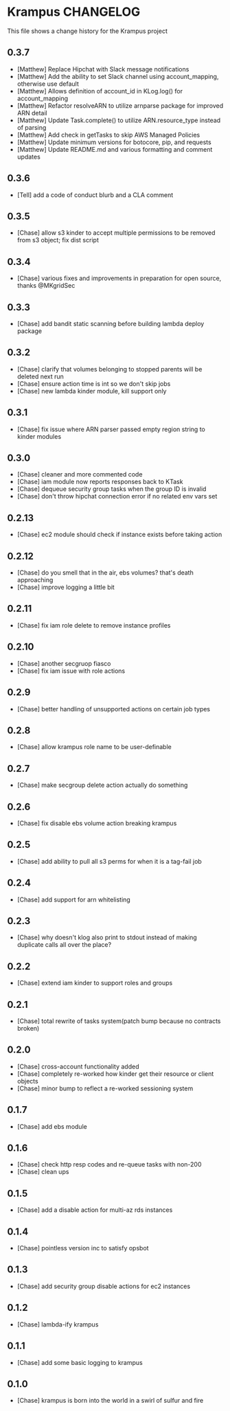 Krampus CHANGELOG
==================

This file shows a change history for the Krampus project

0.3.7
------
- [Matthew] Replace Hipchat with Slack message notifications
- [Matthew] Add the ability to set Slack channel using account\_mapping, otherwise use default 
- [Matthew] Allows definition of account\_id in KLog.log() for account\_mapping 
- [Matthew] Refactor resolveARN to utilize arnparse package for improved ARN detail
- [Matthew] Update Task.complete() to utilize ARN.resource\_type instead of parsing 
- [Matthew] Add check in getTasks to skip AWS Managed Policies 
- [Matthew] Update minimum versions for botocore, pip, and requests
- [Matthew] Update README.md and various formatting and comment updates

0.3.6
------
- [Tell] add a code of conduct blurb and a CLA comment

0.3.5
------
- [Chase] allow s3 kinder to accept multiple permissions to be removed from s3 object; fix dist script

0.3.4
------
- [Chase] various fixes and improvements in preparation for open source, thanks @MKgridSec

0.3.3
------
- [Chase] add bandit static scanning before building lambda deploy package

0.3.2
------
- [Chase] clarify that volumes belonging to stopped parents will be deleted next run
- [Chase] ensure action time is int so we don't skip jobs
- [Chase] new lambda kinder module, kill support only

0.3.1
------
- [Chase] fix issue where ARN parser passed empty region string to kinder modules

0.3.0
------
- [Chase] cleaner and more commented code
- [Chase] iam module now reports responses back to KTask
- [Chase] dequeue security group tasks when the group ID is invalid
- [Chase] don't throw hipchat connection error if no related env vars set

0.2.13
------
- [Chase] ec2 module should check if instance exists before taking action

0.2.12
------
- [Chase] do you smell that in the air, ebs volumes? that's death approaching
- [Chase] improve logging a little bit

0.2.11
------
- [Chase] fix iam role delete to remove instance profiles

0.2.10
------
- [Chase] another secgruop fiasco
- [Chase] fix iam issue with role actions

0.2.9
------
- [Chase] better handling of unsupported actions on certain job types

0.2.8
------
- [Chase] allow krampus role name to be user-definable

0.2.7
------
- [Chase] make secgroup delete action actually do something

0.2.6
------
- [Chase] fix disable ebs volume action breaking krampus

0.2.5
------
- [Chase] add ability to pull all s3 perms for when it is a tag-fail job

0.2.4
------
- [Chase] add support for arn whitelisting

0.2.3
------
- [Chase] why doesn't klog also print to stdout instead of making duplicate calls all over the place?

0.2.2
------
- [Chase] extend iam kinder to support roles and groups

0.2.1
------
- [Chase] total rewrite of tasks system(patch bump because no contracts broken)

0.2.0
------
- [Chase] cross-account functionality added
- [Chase] completely re-worked how kinder get their resource or client objects
- [Chase] minor bump to reflect a re-worked sessioning system

0.1.7
------
- [Chase] add ebs module

0.1.6
------
- [Chase] check http resp codes and re-queue tasks with non-200
- [Chase] clean ups

0.1.5
------
- [Chase] add a disable action for multi-az rds instances

0.1.4
------
- [Chase] pointless version inc to satisfy opsbot

0.1.3
------
- [Chase] add security group disable actions for ec2 instances

0.1.2
------
- [Chase] lambda-ify krampus

0.1.1
------
- [Chase] add some basic logging to krampus

0.1.0
------
- [Chase] krampus is born into the world in a swirl of sulfur and fire
